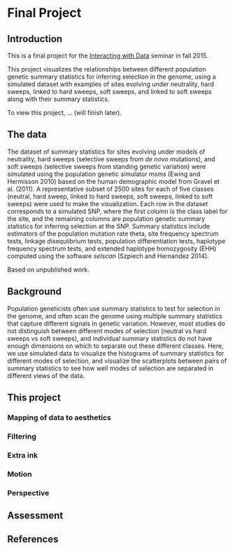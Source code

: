 # Final Project

## Introduction

This is a final project for the [Interacting with Data](https://github.com/Brown-BIOL2430-S04-Fall2015/syllabus) seminar in fall 2015. 



This project visualizes the relationships between different population genetic summary statistics for inferring selection in the genome, using a simulated dataset with examples of sites evolving under neutrality, hard sweeps, linked to hard sweeps, soft sweeps, and linked to soft sweeps along with their summary statistics.

To view this project, ... (will finish later). 

<!---(embed visualization here or provide instructions on how to view the project).--->

## The data

The dataset of summary statistics for sites evolving under models of neutrality, hard sweeps (selective sweeps from *de novo* mutations), and soft sweeps (selective sweeps from standing genetic variation) were simulated using the population genetic simulator *msms* (Ewing and Hermisson 2010) based on the human demographic model from Gravel et al. (2011). A representative subset of 2500 sites for each of five classes (neutral, hard sweep, linked to hard sweeps, soft sweeps, linked to soft sweeps) were used to make the visualization. Each row in the dataset corresponds to a simulated SNP, where the first column is the class label for the site, and the remaining columns are population genetic summary statistics for inferring selection at the SNP. Summary statistics include estimators of the population mutation rate theta, site frequency spectrum tests, linkage disequlibrium tests, population differentiation tests, haplotype frequency spectrum tests, and extended haplotype homozygosity (EHH) computed using the software *selscan* (Szpiech and Hernandez 2014). 

Based on unpublished work.

## Background

Population geneticists often use summary statistics to test for selection in the genome, and often scan the genome using multiple summary statistics that capture different signals in genetic variation. However, most studies do not distinguish between different modes of selection (neutral vs hard sweeps vs soft sweeps), and individual summary statistics do not have enough dimensions on which to separate out these different classes. Here, we use simulated data to visualize the histograms of summary statistics for different modes of selection, and visualize the scatterplots between pairs of summary statistics to see how well modes of selection are separated in different views of the data.

<!---Examples of previous visualizations of similar data or processes, if any exist... Include links or add images to markdown document... how were data mapped to aesthetics in these previous approaches? Was there filtering?--->

<!---Shortcomings of previous approaches, or potentially interesting gaps between previous approaches...--->

## This project

### Mapping of data to aesthetics



<!---How will aesthetic attributes ( X / Y / color / shape / size /texture / etc ) will be mapped to the data?--->

### Filtering

<!---Are data filtered? ie in some views are some data not mapped to particular attributes of the image? What is the goal of the filtering?--->

### Extra ink

<!---Are there aesthetic attributes that are not mapped to the data? If so, what purpose do they serve ( redundancy for robustness / improve visual metaphor / but data in context / beauty / etc )?--->

<!---Are any data mapped to more than one aesthetic attribute? Why?--->

### Motion

<!---If motion is used, what purpose does it serve ( metaphor (eg representing motion in real world) / transition continuity between views / etc )--->

### Perspective

<!---To what extent is perspective (eg mappings) controlled by users vs hard coded in advance? How does this project aid in exploration vs exposition?--->

## Assessment

<!---Was the new visualization successful at providing insight that was not possible or more difficult with previous approaches?--->

<!---What are the main limitations of new approach?--->

<!---What are future directions this could go in?--->

## References




